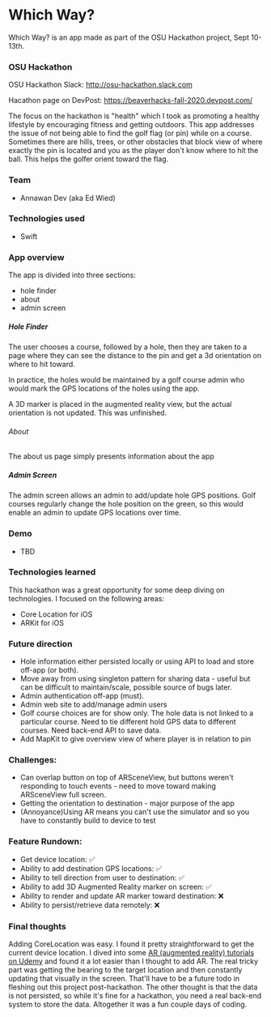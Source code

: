 # Which Way?
Which Way? is an app made as part of the OSU Hackathon project, Sept 10-13th.


### OSU Hackathon
OSU Hackathon Slack: http://osu-hackathon.slack.com

Hacathon page on DevPost: https://beaverhacks-fall-2020.devpost.com/

The focus on the hackathon is "health" which I took as promoting a healthy lifestyle by encouraging fitness and getting outdoors.  This app addresses the issue of not being able to find the golf flag (or pin) while on a course.  Sometimes there are hills, trees, or other obstacles that block view of where exactly the pin is located and you as the player don't know where to hit the ball.  This helps the golfer orient toward the flag.

### Team
* Annawan Dev (aka Ed Wied)


### Technologies used
* Swift


### App overview
The app is divided into three sections:
* hole finder
* about
* admin screen

##### Hole Finder
The user chooses a course, followed by a hole, then they are taken to a page where they can see the distance to the pin and get a 3d orientation on where to hit toward.

In practice, the holes would be maintained by a golf course admin who would mark the GPS locations of the holes using the app.

A 3D marker is placed in the augmented reality view, but the actual orientation is not updated.  This was unfinished.

###### About
The about us page simply presents information about the app

##### Admin Screen
The admin screen allows an admin to add/update hole GPS positions.  Golf courses regularly change the hole position on the green, so this would enable an admin to update GPS locations over time.


### Demo
* TBD


### Technologies learned
This hackathon was a great opportunity for some deep diving on technologies.  I focused on the following areas:
* Core Location for iOS
* ARKit for iOS


### Future direction
* Hole information either persisted locally or using API to load and store off-app (or both).
* Move away from using singleton pattern for sharing data - useful but can be difficult to maintain/scale, possible source of bugs later.
* Admin authentication off-app (must).
* Admin web site to add/manage admin users
* Golf course choices are for show only.  The hole data is not linked to a particular course.  Need to tie different hold GPS data to different courses.  Need back-end API to save data.
* Add MapKit to give overview view of where player is in relation to pin


### Challenges:
* Can overlap button on top of ARSceneView, but buttons weren't responding to touch events - need to move toward making ARSceneView full screen.  
* Getting the orientation to destination - major purpose of the app
* (Annoyance)Using AR means you can't use the simulator and so you have to constantly build to device to test


### Feature Rundown:
* Get device location: :white_check_mark:
* Ability to add destination GPS locations: :white_check_mark:
* Ability to tell direction from user to destination: :white_check_mark:
* Ability to add 3D Augmented Reality marker on screen: :white_check_mark:
* Ability to render and update AR marker toward destination: :x:
* Ability to persist/retrieve data remotely: :x:


### Final thoughts
Adding CoreLocation was easy.  I found it pretty straightforward to get the current device location.  I dived into some [AR (augmented reality) tutorials on Udemy](https://www.udemy.com/course/ios-augmented-reality-the-complete-course-on-arkit/) and found it a lot easier than I thought to add AR.  The real tricky part was getting the bearing to the target location and then constantly updating that visually in the screen.  That'll have to be a future todo in fleshing out this project post-hackathon.  The other thought is that the data is not persisted, so while it's fine for a hackathon, you need a real back-end system to store the data.  Altogether it was a fun couple days of coding.

